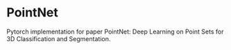 # PointNet
Pytorch implementation for paper PointNet: Deep Learning on Point Sets for 3D Classification and Segmentation.
